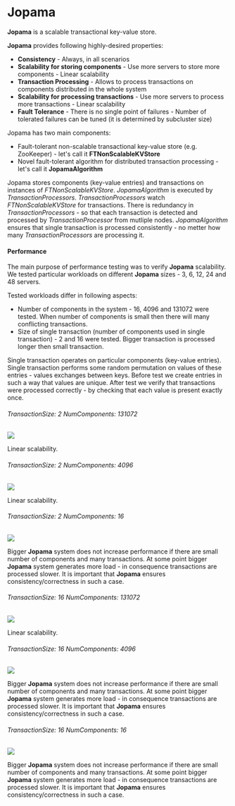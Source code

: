 # Jopama

**Jopama** is a scalable transactional key-value store.

**Jopama** provides following highly-desired properties:

- **Consistency** - Always, in all scenarios
- **Scalability for storing components** - Use more servers to store more components - Linear scalability
- **Transaction Processing** - Allows to process transactions on components distributed in the whole system
- **Scalability for processing transactions** - Use more servers to process more transactions - Linear scalability
- **Fault Tolerance** - There is no single point of failures - Number of tolerated failures can be tuned (it is determined by subcluster size)

Jopama has two main components:

- Fault-tolerant non-scalable transactional key-value store (e.g. ZooKeeper) - let's call it **FTNonScalableKVStore**
- Novel fault-tolerant algorithm for distributed transaction processing - let's call it **JopamaAlgorithm**

Jopama stores components (key-value entries) and transactions on instances of *FTNonScalableKVStore*.
*JopamaAlgorithm* is executed by *TransactionProcessors*.
*TransactionProcessors* watch *FTNonScalableKVStore* for transactions.
There is redundancy in *TransactionProcessors* - so that each transaction is detected and processed by *TransactionProcessor* from mutliple nodes.
*JopamaAlgorithm* ensures that single transaction is processed consistently - no metter how many *TransactionProcessors* are processing it.

#### Performance

The main purpose of performance testing was to verify **Jopama** scalability.
We tested particular workloads on different **Jopama** sizes - 3, 6, 12, 24 and 48 servers.

Tested workloads differ in following aspects:

- Number of components in the system - 16, 4096 and 131072 were tested. When number of components is small then there will many conflicting transactions.
- Size of single transaction (number of components used in single transaction) - 2 and 16 were tested. Bigger transaction is processed longer then small transaction.

Single transaction operates on particular components (key-value entries).
Single transaction performs some random permutation on values of these entries - values exchanges between keys.
Before test we create entries in such a way that values are unique.
After test we verify that transactions were processed correctly - by checking that each value is present exactly once.

###### TransactionSize: 2 NumComponents: 131072

![](doc/perf/perf_TS_02_NC_131072.png)

Linear scalability.


###### TransactionSize: 2 NumComponents: 4096

![](doc/perf/perf_TS_02_NC_004096.png)

Linear scalability.


###### TransactionSize: 2 NumComponents: 16

![](doc/perf/perf_TS_02_NC_000016.png)

Bigger **Jopama** system does not increase performance if there are small number of components and many transactions.
At some point bigger **Jopama** system generates more load - in consequence transactions are processed slower.
It is important that **Jopama** ensures consistency/correctness in such a case.


###### TransactionSize: 16 NumComponents: 131072

![](doc/perf/perf_TS_16_NC_131072.png)

Linear scalability.


###### TransactionSize: 16 NumComponents: 4096

![](doc/perf/perf_TS_16_NC_004096.png)

Bigger **Jopama** system does not increase performance if there are small number of components and many transactions.
At some point bigger **Jopama** system generates more load - in consequence transactions are processed slower.
It is important that **Jopama** ensures consistency/correctness in such a case.


###### TransactionSize: 16 NumComponents: 16

![](doc/perf/perf_TS_16_NC_000016.png)

Bigger **Jopama** system does not increase performance if there are small number of components and many transactions.
At some point bigger **Jopama** system generates more load - in consequence transactions are processed slower.
It is important that **Jopama** ensures consistency/correctness in such a case.
